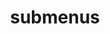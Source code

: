 ---
layout: page
title: submenus
nav: true
nav_order: 3
dropdown: true
children: 
    - title: publications
      permalink: /publications/
    - title: divider
    - title: projects
      permalink: /projects/
    - title: divider
    - title: Can
      permalink: /about/
---